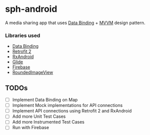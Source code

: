 # sph-android
A media sharing app that uses [Data Binding](https://developer.android.com/topic/libraries/data-binding/index.html) + [MVVM](https://labs.ribot.co.uk/approaching-android-with-mvvm-8ceec02d5442#.gcmezpeai) design pattern.

### Libraries used
* [Data Binding](https://developer.android.com/topic/libraries/data-binding/index.html)
* [Retrofit 2](https://square.github.io/retrofit/)
* [RxAndroid](https://github.com/ReactiveX/RxAndroid)
* [Glide](https://github.com/bumptech/glide)
* [Firebase](https://firebase.google.com)
* [RoundedImageView](https://github.com/vinc3m1/RoundedImageView)

## TODOs
- [ ] Implement Data Binding on Map
- [ ] Implement Mock implementations for API connections
- [ ] Implement API connections using Retrofit 2 and RxAndroid
- [ ] Add more Unit Test Cases
- [ ] Add more Instrumented Test Cases
- [ ] Run with Firebase
